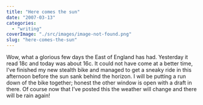 ```yaml
---
title: "Here comes the sun"
date: "2007-03-13"
categories: 
  - "writing"
coverImage: "./src/images/image-not-found.png"
slug: "here-comes-the-sun"
---
```


Wow, what a glorious few days the East of England has had. Yesterday it read 18c and today was about 16c. It could not have come at a better time, I’ve finished my new stealth bike and managed to get a sneaky ride in this afternoon before the sun sank behind the horizon. I will be putting a run down of the bike together; honest the other window is open with a draft in there. Of course now that I’ve posted this the weather will change and there will be rain again!
